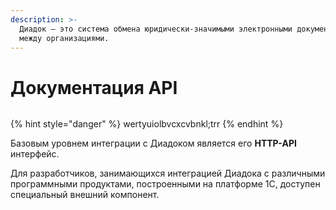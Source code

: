 ```yaml
---
description: >-
  Диадок – это система обмена юридически-значимыми электронными документами
  между организациями.
---
```


# Документация API

```text

```

{% hint style="danger" %}
wertyuiolbvcxcvbnkl;trr
{% endhint %}

Базовым уровнем интеграции с Диадоком является его **HTTP-API** интерфейс.

Для разработчиков, занимающихся интеграцией Диадока с различными программными продуктами, построенными на платформе 1С, доступен специальный внешний компонент.

